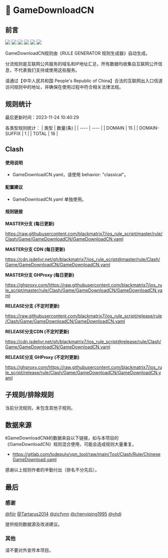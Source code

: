 # 🧸 GameDownloadCN

## 前言

![](https://shields.io/badge/-移除重复规则-ff69b4) ![](https://shields.io/badge/-DOMAIN与DOMAIN--SUFFIX合并-green) ![](https://shields.io/badge/-DOMAIN--SUFFIX间合并-critical) ![](https://shields.io/badge/-DOMAIN与DOMAIN--KEYWORD合并-9cf) ![](https://shields.io/badge/-DOMAIN--SUFFIX与DOMAIN--KEYWORD合并-blue) ![](https://shields.io/badge/-IP--CIDR(6)合并-blueviolet) 

GameDownloadCN规则由《RULE GENERATOR 规则生成器》自动生成。

分流规则是互联网公共服务的域名和IP地址汇总，所有数据均收集自互联网公开信息，不代表我们支持或使用这些服务。

请通过【中华人民共和国 People's Republic of China】合法的互联网出入口信道访问规则中的地址，并确保在使用过程中符合相关法律法规。

## 规则统计

最后更新时间：2023-11-24 10:40:29

各类型规则统计：
| 类型 | 数量(条)  | 
| ---- | ----  |
| DOMAIN | 15  | 
| DOMAIN-SUFFIX | 1  | 
| TOTAL | 16  | 


## Clash 

#### 使用说明
- GameDownloadCN.yaml，请使用 behavior: "classical"。

#### 配置建议
- GameDownloadCN.yaml 单独使用。

#### 规则链接
**MASTER分支 (每日更新)**

https://raw.githubusercontent.com/blackmatrix7/ios_rule_script/master/rule/Clash/Game/GameDownloadCN/GameDownloadCN.yaml

**MASTER分支 CDN (每日更新)**

https://cdn.jsdelivr.net/gh/blackmatrix7/ios_rule_script@master/rule/Clash/Game/GameDownloadCN/GameDownloadCN.yaml

**MASTER分支 GHProxy (每日更新)**

https://ghproxy.com/https://raw.githubusercontent.com/blackmatrix7/ios_rule_script/master/rule/Clash/Game/GameDownloadCN/GameDownloadCN.yaml

**RELEASE分支 (不定时更新)**

https://raw.githubusercontent.com/blackmatrix7/ios_rule_script/release/rule/Clash/Game/GameDownloadCN/GameDownloadCN.yaml

**RELEASE分支CDN (不定时更新)**

https://cdn.jsdelivr.net/gh/blackmatrix7/ios_rule_script@release/rule/Clash/Game/GameDownloadCN/GameDownloadCN.yaml

**RELEASE分支 GHProxy (不定时更新)**

https://ghproxy.com/https://raw.githubusercontent.com/blackmatrix7/ios_rule_script/release/rule/Clash/Game/GameDownloadCN/GameDownloadCN.yaml

## 子规则/排除规则


当前分流规则，未包含其他子规则。

## 数据来源

《GameDownloadCN》的数据来自以下链接，如与本项目的《GameDownloadCN》规则混合使用，可能会造成规则大量重复。

- https://gitlab.com/lodepuly/vpn_tool/raw/main/Tool/Clash/Rule/ChineseGameDownload.yaml


感谢以上规则作者的辛勤付出（排名不分先后）。

## 最后

### 感谢

[@fiiir](https://github.com/fiiir) [@Tartarus2014](https://github.com/Tartarus2014) [@zjcfynn](https://github.com/zjcfynn) [@chenyiping1995](https://github.com/chenyiping1995) [@vhdj](https://github.com/vhdj)

提供规则数据源及改进建议。

### 其他

请不要对外宣传本项目。